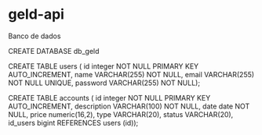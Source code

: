 # geld-api

Banco de dados

CREATE DATABASE db_geld

CREATE TABLE users ( id integer NOT NULL PRIMARY KEY AUTO_INCREMENT, name VARCHAR(255) NOT NULL, email VARCHAR(255) NOT NULL UNIQUE, password VARCHAR(255) NOT NULL);

CREATE TABLE accounts ( id integer NOT NULL PRIMARY KEY AUTO_INCREMENT, description VARCHAR(100) NOT NULL, date date NOT NULL, price numeric(16,2), type VARCHAR(20), status VARCHAR(20), id_users bigint REFERENCES users (id));
